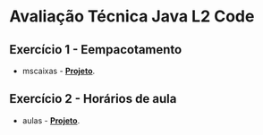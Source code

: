 # Avaliação Técnica Java L2 Code

## Exercício 1 - Eempacotamento
- mscaixas - [**Projeto**]().

## Exercício 2 - Horários de aula
- aulas - [**Projeto**]().
